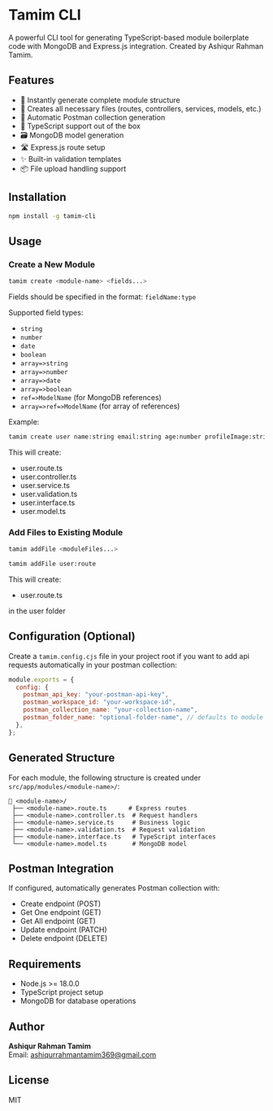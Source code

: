 # Tamim CLI

A powerful CLI tool for generating TypeScript-based module boilerplate code with MongoDB and Express.js integration. Created by Ashiqur Rahman Tamim.

## Features

- 🚀 Instantly generate complete module structure
- 📁 Creates all necessary files (routes, controllers, services, models, etc.)
- 🔄 Automatic Postman collection generation
- 📝 TypeScript support out of the box
- 🗃️ MongoDB model generation
- 🛣️ Express.js route setup
- ✨ Built-in validation templates
- 📦 File upload handling support

## Installation

```bash
npm install -g tamim-cli
```

## Usage

### Create a New Module

```bash
tamim create <module-name> <fields...>
```

Fields should be specified in the format: `fieldName:type`

Supported field types:

- `string`
- `number`
- `date`
- `boolean`
- `array=>string`
- `array=>number`
- `array=>date`
- `array=>boolean`
- `ref=>ModelName` (for MongoDB references)
- `array=>ref=>ModelName` (for array of references)

Example:

```bash
tamim create user name:string email:string age:number profileImage:string isActive:boolean
```

This will create:

- user.route.ts
- user.controller.ts
- user.service.ts
- user.validation.ts
- user.interface.ts
- user.model.ts

### Add Files to Existing Module

```bash
tamim addFile <moduleFiles...>
```

```bash
tamim addFile user:route
```

This will create:

- user.route.ts

in the user folder

## Configuration (Optional)

Create a `tamim.config.cjs` file in your project root if you want to add api requests automatically in your postman collection:

```javascript
module.exports = {
  config: {
    postman_api_key: "your-postman-api-key",
    postman_workspace_id: "your-workspace-id",
    postman_collection_name: "your-collection-name",
    postman_folder_name: "optional-folder-name", // defaults to module name
  },
};
```

## Generated Structure

For each module, the following structure is created under `src/app/modules/<module-name>/`:

```
📁 <module-name>/
 ├── <module-name>.route.ts      # Express routes
 ├── <module-name>.controller.ts  # Request handlers
 ├── <module-name>.service.ts     # Business logic
 ├── <module-name>.validation.ts  # Request validation
 ├── <module-name>.interface.ts   # TypeScript interfaces
 └── <module-name>.model.ts       # MongoDB model
```

## Postman Integration

If configured, automatically generates Postman collection with:

- Create endpoint (POST)
- Get One endpoint (GET)
- Get All endpoint (GET)
- Update endpoint (PATCH)
- Delete endpoint (DELETE)

## Requirements

- Node.js >= 18.0.0
- TypeScript project setup
- MongoDB for database operations

## Author

**Ashiqur Rahman Tamim**  
Email: ashiqurrahmantamim369@gmail.com

## License

MIT
